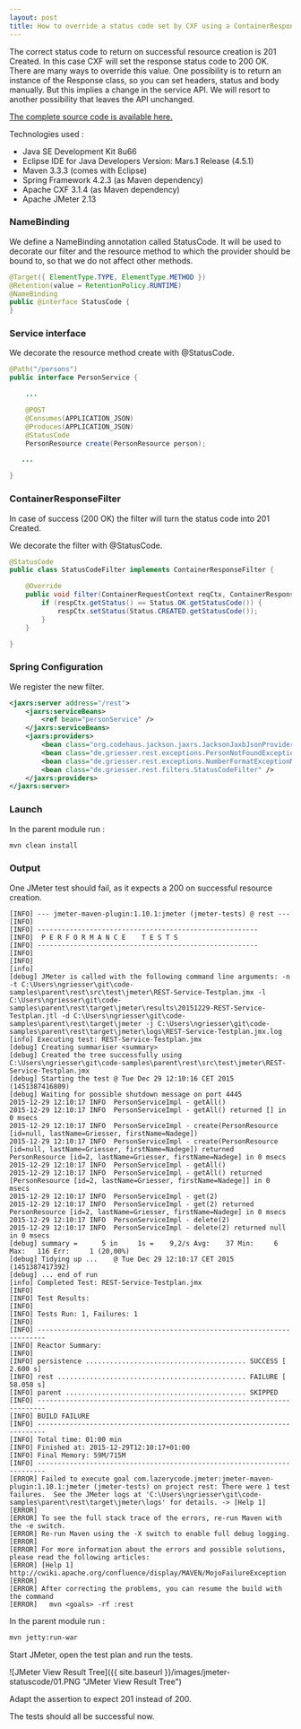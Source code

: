 ```yaml
---
layout: post
title: How to override a status code set by CXF using a ContainerResponseFilter and name binding
---
```


The correct status code to return on successful resource creation is 201 Created. In this case CXF will set the response status code to 200 OK. There are many ways to override this value. One possibility is to return an instance of the Response class, so you can set headers, status and body manually. But this implies a change in the service API. We will resort to another possibility that leaves the API unchanged. 

[The complete source code is available here.](https://github.com/nadegegriesser/code-samples/tree/4.0.0)

Technologies used :

* Java SE Development Kit 8u66
* Eclipse IDE for Java Developers Version: Mars.1 Release (4.5.1)
* Maven 3.3.3 (comes with Eclipse)
* Spring Framework 4.2.3 (as Maven dependency)
* Apache CXF 3.1.4 (as Maven dependency)
* Apache JMeter 2.13


### NameBinding

We define a NameBinding annotation called StatusCode. It will be used to decorate our filter and the resource method to which the provider should be bound to, so that we do not affect other methods.

```java
@Target({ ElementType.TYPE, ElementType.METHOD })
@Retention(value = RetentionPolicy.RUNTIME)
@NameBinding
public @interface StatusCode {
}
```

### Service interface

We decorate the resource method create with @StatusCode.

```java
@Path("/persons")
public interface PersonService {

    ...

    @POST
    @Consumes(APPLICATION_JSON)
    @Produces(APPLICATION_JSON)
    @StatusCode
    PersonResource create(PersonResource person);

   ...

}
```

### ContainerResponseFilter

In case of success (200 OK) the filter will turn the status code into 201 Created.

We decorate the filter with @StatusCode.

```java
@StatusCode
public class StatusCodeFilter implements ContainerResponseFilter {

    @Override
    public void filter(ContainerRequestContext reqCtx, ContainerResponseContext respCtx) throws IOException {
        if (respCtx.getStatus() == Status.OK.getStatusCode()) {
            respCtx.setStatus(Status.CREATED.getStatusCode());
        }
    }

}
```


### Spring Configuration

We register the new filter.

```xml
<jaxrs:server address="/rest">
    <jaxrs:serviceBeans>
        <ref bean="personService" />
    </jaxrs:serviceBeans>
    <jaxrs:providers>
        <bean class="org.codehaus.jackson.jaxrs.JacksonJaxbJsonProvider" />
        <bean class="de.griesser.rest.exceptions.PersonNotFoundExceptionMapper" />
        <bean class="de.griesser.rest.exceptions.NumberFormatExceptionMapper" />
        <bean class="de.griesser.rest.filters.StatusCodeFilter" />
    </jaxrs:providers>
</jaxrs:server>
```

### Launch

In the parent module run :

```sh
mvn clean install
```

### Output

One JMeter test should fail, as it expects a 200 on successful resource creation.

```text
[INFO] --- jmeter-maven-plugin:1.10.1:jmeter (jmeter-tests) @ rest ---
[INFO]  
[INFO] -------------------------------------------------------
[INFO]  P E R F O R M A N C E    T E S T S
[INFO] -------------------------------------------------------
[INFO]  
[INFO]  
[info]  
[debug] JMeter is called with the following command line arguments: -n -t C:\Users\ngriesser\git\code-samples\parent\rest\src\test\jmeter\REST-Service-Testplan.jmx -l C:\Users\ngriesser\git\code-samples\parent\rest\target\jmeter\results\20151229-REST-Service-Testplan.jtl -d C:\Users\ngriesser\git\code-samples\parent\rest\target\jmeter -j C:\Users\ngriesser\git\code-samples\parent\rest\target\jmeter\logs\REST-Service-Testplan.jmx.log
[info] Executing test: REST-Service-Testplan.jmx
[debug] Creating summariser <summary>
[debug] Created the tree successfully using C:\Users\ngriesser\git\code-samples\parent\rest\src\test\jmeter\REST-Service-Testplan.jmx
[debug] Starting the test @ Tue Dec 29 12:10:16 CET 2015 (1451387416809)
[debug] Waiting for possible shutdown message on port 4445
2015-12-29 12:10:17 INFO  PersonServiceImpl - getAll()
2015-12-29 12:10:17 INFO  PersonServiceImpl - getAll() returned [] in 0 msecs
2015-12-29 12:10:17 INFO  PersonServiceImpl - create(PersonResource [id=null, lastName=Griesser, firstName=Nadege])
2015-12-29 12:10:17 INFO  PersonServiceImpl - create(PersonResource [id=null, lastName=Griesser, firstName=Nadege]) returned PersonResource [id=2, lastName=Griesser, firstName=Nadege] in 0 msecs
2015-12-29 12:10:17 INFO  PersonServiceImpl - getAll()
2015-12-29 12:10:17 INFO  PersonServiceImpl - getAll() returned [PersonResource [id=2, lastName=Griesser, firstName=Nadege]] in 0 msecs
2015-12-29 12:10:17 INFO  PersonServiceImpl - get(2)
2015-12-29 12:10:17 INFO  PersonServiceImpl - get(2) returned PersonResource [id=2, lastName=Griesser, firstName=Nadege] in 0 msecs
2015-12-29 12:10:17 INFO  PersonServiceImpl - delete(2)
2015-12-29 12:10:17 INFO  PersonServiceImpl - delete(2) returned null in 0 msecs
[debug] summary =      5 in     1s =    9,2/s Avg:    37 Min:     6 Max:   116 Err:     1 (20,00%)
[debug] Tidying up ...    @ Tue Dec 29 12:10:17 CET 2015 (1451387417392)
[debug] ... end of run
[info] Completed Test: REST-Service-Testplan.jmx
[INFO]  
[INFO] Test Results:
[INFO]  
[INFO] Tests Run: 1, Failures: 1
[INFO]  
[INFO] ------------------------------------------------------------------------
[INFO] Reactor Summary:
[INFO] 
[INFO] persistence ........................................ SUCCESS [  2.600 s]
[INFO] rest ............................................... FAILURE [ 58.058 s]
[INFO] parent ............................................. SKIPPED
[INFO] ------------------------------------------------------------------------
[INFO] BUILD FAILURE
[INFO] ------------------------------------------------------------------------
[INFO] Total time: 01:00 min
[INFO] Finished at: 2015-12-29T12:10:17+01:00
[INFO] Final Memory: 59M/715M
[INFO] ------------------------------------------------------------------------
[ERROR] Failed to execute goal com.lazerycode.jmeter:jmeter-maven-plugin:1.10.1:jmeter (jmeter-tests) on project rest: There were 1 test failures.  See the JMeter logs at 'C:\Users\ngriesser\git\code-samples\parent\rest\target\jmeter\logs' for details. -> [Help 1]
[ERROR] 
[ERROR] To see the full stack trace of the errors, re-run Maven with the -e switch.
[ERROR] Re-run Maven using the -X switch to enable full debug logging.
[ERROR] 
[ERROR] For more information about the errors and possible solutions, please read the following articles:
[ERROR] [Help 1] http://cwiki.apache.org/confluence/display/MAVEN/MojoFailureException
[ERROR] 
[ERROR] After correcting the problems, you can resume the build with the command
[ERROR]   mvn <goals> -rf :rest
```

In the parent module run :

```sh
mvn jetty:run-war
```

Start JMeter, open the test plan and run the tests.

![JMeter View Result Tree]({{ site.baseurl }}/images/jmeter-statuscode/01.PNG "JMeter View Result Tree")

Adapt the assertion to expect 201 instead of 200.

The tests should all be successful now.
